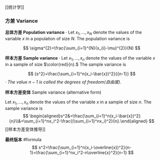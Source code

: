[[统计学]]

### 方差 Variance

**总体方差 Population variance**
· Let $x_1,...,x_N$ denote the values of the variable $x$ in a population of size $N$. The population variance is

$$
\sigma^{2}=\frac{\sum_{i=1}^{N}(x_{i}-\mu)^{2}}{N}
$$

**样本方差 Sample variance**
· Let $x_1,...,x_n$ denote the values of the variable $x$ in a sample of size $\color{red}{n}.$ The sample variance is

$$
{s^2}=\frac{\sum_{i=1}^n(x_i-\bar{x})^2}{{n-1}}
$$
 · *The value $n-1$ is called the degrees of freedom(自由度).*


**样本方差变体**
Sample variance (alternative form)

Let $x_1,...,x_n$ denote the values of the variable $x$ in a sample of size $n$. The sample variance is
$$
\begin{aligned}s^2&=\frac{\sum_{i=1}^n(x_i-\bar{x})^2}{n}\\&=\sum_{i=1}^nx_i^2-\frac{(\sum_{i=1}^nx_i)^2}{n}.\end{aligned}
$$
[[样本方差变体推导]]

**最终版本**
#formula 
$$
s^2=\frac{\sum_{i=1}^n(x_i-\overline{x})^2}{n-1}=\frac{\sum_{i=1}^nx_i^2-n\overline{x}^2}{n-1}
$$
